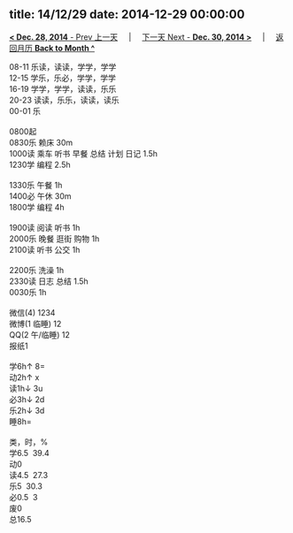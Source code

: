 title: 14/12/29
date: 2014-12-29 00:00:00
---
[**< Dec. 28, 2014** - Prev 上一天](/lifelogs/2014/12/d28.html) &nbsp; &nbsp; | &nbsp; &nbsp; [下一天 Next - **Dec. 30, 2014 >**](/lifelogs/2014/12/d30.html) &nbsp; &nbsp; |  &nbsp; &nbsp; [返回月历 **Back to Month ^**](/lifelogs/2014/12/index.html)
<br/><div>08-11 乐读，读读，学学，学学</div><div>12-15 学乐，乐必，学学，学学</div><div>16-19 学学，学学，读读，乐乐</div><div>20-23 读读，乐乐，读读，读乐</div><div>00-01 乐</div><div><br/></div><div>0800起</div><div>0830乐 赖床 30m</div><div>1000读 乘车 听书 早餐 总结 计划 日记 1.5h</div><div>1230学 编程 2.5h</div><div><br/></div><div>1330乐 午餐 1h</div><div>1400必 午休 30m</div><div>1800学 编程 4h</div><div><br/></div><div>1900读 阅读 听书 1h</div><div>2000乐 晚餐 逛街 购物 1h</div><div>2100读 听书 公交 1h</div><div><br/></div><div>2200乐 洗澡 1h</div><div>2330读 日志 总结 1.5h</div><div>0030乐 1h</div><div><br/></div><div>微信(4) 1234</div><div>微博(1 临睡) 12</div><div>QQ(2 午/临睡) 12</div><div>报纸1</div><div><br/></div><div>学6h↑ 8=</div><div>动2h↑ x</div><div>读1h↓ 3u</div><div>必3h↓ 2d</div><div>乐2h↓ 3d</div><div>睡8h=</div><div><br/></div><div>类，时，%</div><div>学6.5  39.4</div><div>动0</div><div>读4.5  27.3</div><div>乐5  30.3</div><div>必0.5  3</div><div>废0</div><div>总16.5</div>